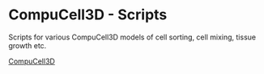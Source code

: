 
# CompuCell3D - Scripts

Scripts for various CompuCell3D models of cell sorting, cell mixing, tissue growth etc.

[CompuCell3D](http://www.compucell3d.org/)
